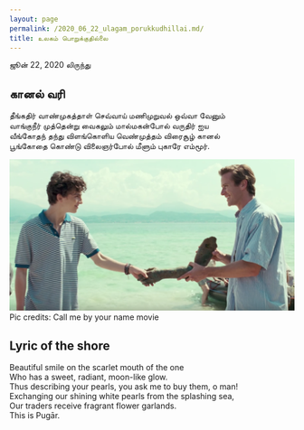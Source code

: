 ```yaml
---
layout: page
permalink: /2020_06_22_ulagam_porukkudhillai.md/
title: உலகம் பொறுக்குதில்லை
---
```

ஜூன் 22, 2020 லிருந்து<br>

## கானல் வரி<br>
தீங்கதிர் வாண்முகத்தாள் செவ்வாய் மணிமுறுவல் ஒவ்வா வேனும்<br>
வாங்குநீர் முத்தென்று வைகலும் மால்மகன்போல் வருதிர் ஐய<br>
வீங்கோதந் தந்து விளங்கொளிய வெண்முத்தம் விரைசூழ் கானல்<br>
பூங்கோதை கொண்டு விலைஞர்போல் மீளும் புகாரே எம்மூர்.<br>

![Handshake](img/2020_06_22_ulagam_porukkudhillai_call_me_by_your_name_handshake.png)<br>
Pic credits: Call me by your name movie

## Lyric of the shore<br>
Beautiful smile on the scarlet mouth of the one<br>
Who has a sweet, radiant, moon-like glow.<br>
Thus describing your pearls, you ask me to buy them, o man!<br>
Exchanging our shining white pearls from the splashing sea,<br>
Our traders receive fragrant flower garlands.<br>
This is Pugār.<br>


